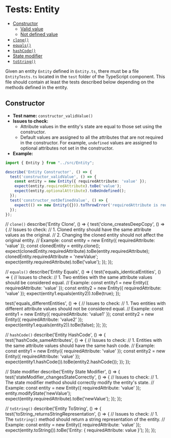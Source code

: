 # Tests: Entity

- [Constructor](#constructor)
  - [Valid value](#valid-value)
  - [Not defined value](#not-defined-value)
- [`clone()`](#clone)
- [`equals()`](#equals)
- [`hashCode()`](#hashcode)
- [State modifier](#state-modifier)
- [`toString()`](#tostring)

Given an entity `Entity` defined in `Entity.ts`, there must be a file `EntityTests.ts` located in the `test` folder of the TypeScript component.
This file should contain at least the tests described below depending on the methods defined in the entity.

## Constructor

* **Test name:** `constructor_validValue()`
* **Issues to check:**
  * Attribute values in the entity's state are equal to those set using the constructor.
  * Default values are assigned to all the attributes that are not required in the constructor. For example, `undefined` values are assigned to optional attributes not set in the constructor.
* **Example:**
```ts
import { Entity } from "../src/Entity";

describe('Entity Constructor', () => {
  test('constructor_validValue', () => {
    const entity = new Entity({ requiredAttribute: 'value' });
    expect(entity.requiredAttribute).toBe('value');
    expect(entity.optionalAttribute).toBeUndefined();
  });
  test('constructor_notDefinedValue', () => {
    expect(() => new Entity({})).toThrowError('requiredAttribute is required');
  });
});
```

// `clone()`
describe('Entity Clone', () => {
  test('clone_createsDeepCopy', () => {
    // Issues to check:
    // 1. Cloned entity should have the same attribute values as the original.
    // 2. Changing the cloned entity should not affect the original entity.
    // Example:
    const entity = new Entity({ requiredAttribute: 'value' });
    const clonedEntity = entity.clone();
    expect(clonedEntity.requiredAttribute).toBe(entity.requiredAttribute);
    clonedEntity.requiredAttribute = 'newValue';
    expect(entity.requiredAttribute).toBe('value');
  });
});

// `equals()`
describe('Entity Equals', () => {
  test('equals_identicalEntities', () => {
    // Issues to check:
    // 1. Two entities with the same attribute values should be considered equal.
    // Example:
    const entity1 = new Entity({ requiredAttribute: 'value' });
    const entity2 = new Entity({ requiredAttribute: 'value' });
    expect(entity1.equals(entity2)).toBe(true);
  });

  test('equals_differentEntities', () => {
    // Issues to check:
    // 1. Two entities with different attribute values should not be considered equal.
    // Example:
    const entity1 = new Entity({ requiredAttribute: 'value1' });
    const entity2 = new Entity({ requiredAttribute: 'value2' });
    expect(entity1.equals(entity2)).toBe(false);
  });
});

// `hashCode()`
describe('Entity HashCode', () => {
  test('hashCode_sameAttributes', () => {
    // Issues to check:
    // 1. Entities with the same attribute values should have the same hash code.
    // Example:
    const entity1 = new Entity({ requiredAttribute: 'value' });
    const entity2 = new Entity({ requiredAttribute: 'value' });
    expect(entity1.hashCode()).toBe(entity2.hashCode());
  });
});

// State modifier
describe('Entity State Modifier', () => {
  test('stateModifier_changesStateCorrectly', () => {
    // Issues to check:
    // 1. The state modifier method should correctly modify the entity's state.
    // Example:
    const entity = new Entity({ requiredAttribute: 'value' });
    entity.modifyState('newValue');
    expect(entity.requiredAttribute).toBe('newValue');
  });
});

// `toString()`
describe('Entity ToString', () => {
  test('toString_returnsStringRepresentation', () => {
    // Issues to check:
    // 1. The `toString()` method should return a string representation of the entity.
    // Example:
    const entity = new Entity({ requiredAttribute: 'value' });
    expect(entity.toString()).toBe('Entity: { requiredAttribute: value }');
  });
});